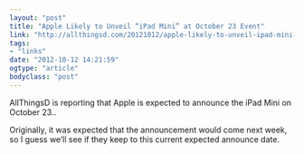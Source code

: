 ```yaml
---
layout: "post"
title: "Apple Likely to Unveil “iPad Mini” at October 23 Event"
link: "http://allthingsd.com/20121012/apple-likely-to-unveil-ipad-mini-at-october-23-event/"
tags: 
- "links"
date: "2012-10-12 14:21:59"
ogtype: "article"
bodyclass: "post"
---
```


AllThingsD is reporting that Apple is expected to announce the iPad Mini on October 23..

Originally, it was expected that the announcement would come next week, so I guess we’ll see if they keep to this current expected announce date.